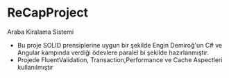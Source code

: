# ReCapProject
Araba Kiralama Sistemi

-  Bu proje SOLID prensiplerine uygun bir şekilde Engin Demiroğ'un C# ve Angular kampında verdiği ödevlere paralel bi şekilde hazırlanmıştır.
-  Projede FluentValidation, Transaction,Performance ve Cache Aspectleri kullanılmıştır
